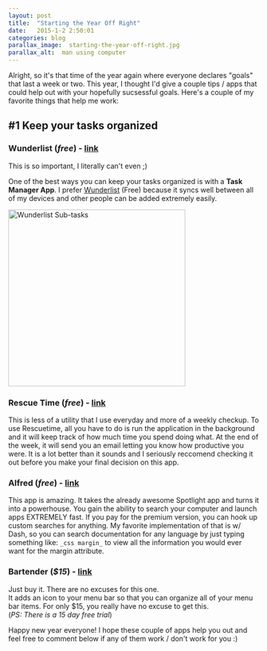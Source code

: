 ```yaml
---
layout: post
title:  "Starting the Year Off Right"
date:   2015-1-2 2:50:01
categories: blog
parallax_image:  starting-the-year-off-right.jpg
parallax_alt:  man using computer
---
```

Alright, so it's that time of the year again where everyone declares "goals" that last a week or two. This year, I thought I'd give a couple tips / apps that could help out with your hopefully sucsessful goals. Here's a couple of my favorite things that help me work:

## #1 Keep your tasks organized

### Wunderlist (_free_) - [link](http://wunderlist.com) 

This is so important, I literally can't even ;)

One of the best ways you can keep your tasks organized is with a **Task Manager App**. I prefer [Wunderlist](http://wunderlist.com) (Free) because it syncs well between all of my devices and other people can be added extremely easily.

<img src="{{ site.url }}/img/posts/subtasks@2x.png" alt="Wunderlist Sub-tasks" width="355"/>

### Rescue Time (_free_) - [link](http://rescuetime.com)

This is less of a utility that I use everyday and more of a weekly checkup. To use Rescuetime, all you have to do is run the application in the background and it will keep track of how much time you spend doing what. At the end of the week, it will send you an email letting you know how productive you were. It is a lot better than it sounds and I seriously reccomend checking it out before you make your final decision on this app.

### Alfred (_free_) - [link](http://www.alfredapp.com)

This app is amazing. It takes the already awesome Spotlight app and turns it into a powerhouse. You gain the ability to search your computer and launch apps EXTREMELY fast. If you pay for the premium version, you can hook up custom searches for anything. My favorite implementation of that is w/ Dash, so you can search documentation for any language by just typing something like: `_css margin_` to view all the information you would ever want for the margin attribute.

### Bartender (_$15_) - [link](http://www.macbartender.com)

Just buy it. There are no excuses for this one.  
It adds an icon to your menu bar so that you can organize all of your menu bar items. For only $15, you really have no excuse to get this.  
(_PS: There is a 15 day free trial_)

Happy new year everyone! I hope these couple of apps help you out and feel free to comment below if any of them work / don't work for you :)